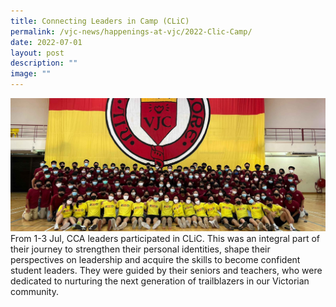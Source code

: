 ```yaml
---
title: Connecting Leaders in Camp (CLiC)
permalink: /vjc-news/happenings-at-vjc/2022-Clic-Camp/
date: 2022-07-01
layout: post
description: ""
image: ""
---
```


![](/images/Happening%20at%20VJC/2022%2016%20CLIC.jpg)
From 1-3 Jul, CCA leaders participated in CLiC. This was an integral part of their journey to strengthen their personal identities, shape their perspectives on leadership and acquire the skills to become confident student leaders. They were guided by their seniors and teachers, who were dedicated to nurturing the next generation of trailblazers in our Victorian community.